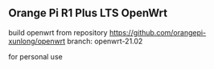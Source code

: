## Orange Pi R1 Plus LTS OpenWrt

build openwrt from repository https://github.com/orangepi-xunlong/openwrt branch: openwrt-21.02

for personal use
